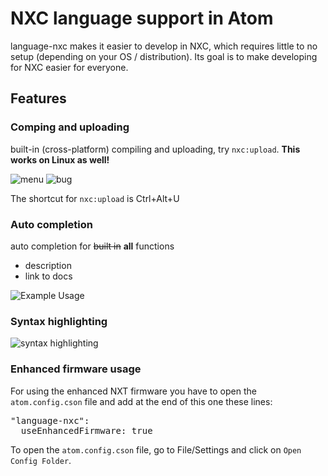 # NXC language support in Atom

language-nxc makes it easier to develop in NXC, which requires little to no setup (depending on your OS / distribution). Its goal is to make developing for NXC easier for everyone.

## Features
### Comping and uploading
built-in (cross-platform) compiling and uploading, try `nxc:upload`. **This works on Linux as well!**

![menu](http://i.imgur.com/92Gd8cA.png)
![bug](http://i.imgur.com/6yuUSmT.png)

The shortcut for `nxc:upload` is Ctrl+Alt+U

### Auto completion
auto completion for ~~built in~~ **all** functions
- description
- link to docs

![Example Usage](http://i.imgur.com/I1v9dMs.gif)

### Syntax highlighting

![syntax highlighting](http://i.imgur.com/SrMTC46.png)

### Enhanced firmware usage

For using the enhanced NXT firmware you have to open the `atom.config.cson` file and add at the end of this one these lines:

<pre>
"language-nxc":
  useEnhancedFirmware: true
</pre>
To open the `atom.config.cson` file, go to File/Settings and click on `Open Config Folder`.
